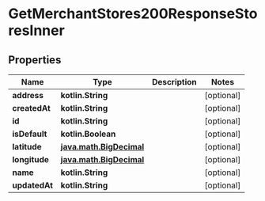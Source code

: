 
# GetMerchantStores200ResponseStoresInner

## Properties
Name | Type | Description | Notes
------------ | ------------- | ------------- | -------------
**address** | **kotlin.String** |  |  [optional]
**createdAt** | **kotlin.String** |  |  [optional]
**id** | **kotlin.String** |  |  [optional]
**isDefault** | **kotlin.Boolean** |  |  [optional]
**latitude** | [**java.math.BigDecimal**](java.math.BigDecimal.md) |  |  [optional]
**longitude** | [**java.math.BigDecimal**](java.math.BigDecimal.md) |  |  [optional]
**name** | **kotlin.String** |  |  [optional]
**updatedAt** | **kotlin.String** |  |  [optional]



